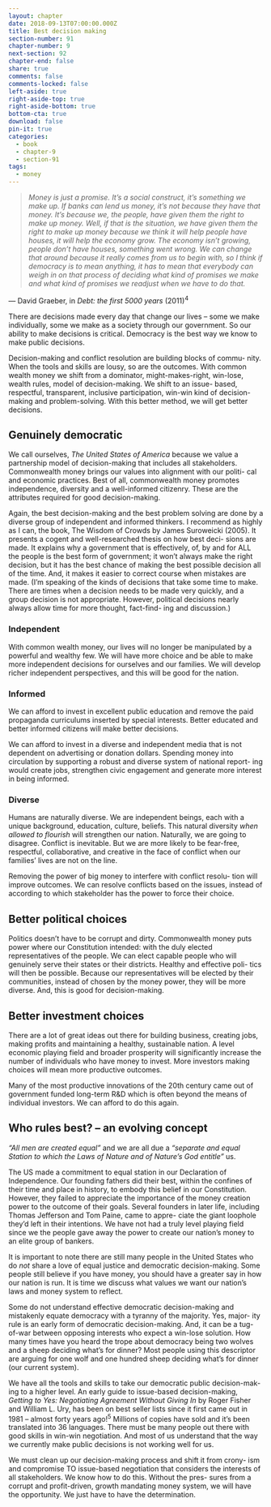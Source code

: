 ```yaml
---
layout: chapter
date: 2018-09-13T07:00:00.000Z
title: Best decision making
section-number: 91
chapter-number: 9
next-section: 92
chapter-end: false
share: true
comments: false
comments-locked: false
left-aside: true
right-aside-top: true
right-aside-bottom: true
bottom-cta: true
download: false
pin-it: true
categories:
  - book
  - chapter-9
  - section-91
tags:
  - money
---
```

> _Money is just a promise. It’s a social construct, it’s something we make up. If
> banks can lend us money, it’s not because they have that money. It’s because
> we, the people, have given them the right to make up money. Well, if that
> is the situation, we have given them the right to make up money because
> we think it will help people have houses, it will help the economy grow. The
> economy isn’t growing, people don’t have houses, something went wrong.
> We can change that around because it really comes from us to begin with,
> so I think if democracy is to mean anything, it has to mean that everybody
> can weigh in on that process of deciding what kind of promises we make
> and what kind of promises we readjust when we have to do that._

— David Graeber, in _Debt: the first 5000 years_ (2011)<sup>4</sup>

There are decisions made every day that change our lives – some we
make individually, some we make as a society through our government.
So our ability to make decisions is critical. Democracy is the best way
we know to make public decisions.

Decision-making and conflict resolution are building blocks of commu-
nity. When the tools and skills are lousy, so are the outcomes. With
common wealth money we shift from a dominator, might-makes-right,
win-lose, wealth rules, model of decision-making. We shift to an issue-
based, respectful, transparent, inclusive participation, win-win kind of
decision-making and problem-solving. With this better method, we
will get better decisions.

## Genuinely democratic

We call ourselves, _The United States of America_ because we value a
partnership model of decision-making that includes all stakeholders.
Commonwealth money brings our values into alignment with our politi-
cal and economic practices. Best of all, commonwealth money promotes
independence, diversity and a well-informed citizenry. These are the
attributes required for good decision-making.

Again, the best decision-making and the best problem solving are done
by a diverse group of independent and informed thinkers. I recommend
as highly as I can, the book, The Wisdom of Crowds by James Suroweicki
(2005). It presents a cogent and well-researched thesis on how best deci-
sions are made. It explains why a government that is effectively, of, by
and for ALL the people is the best form of government; it won’t always
make the right decision, but it has the best chance of making the best
possible decision all of the time. And, it makes it easier to correct course
when mistakes are made. (I’m speaking of the kinds of decisions that
take some time to make. There are times when a decision needs to be
made very quickly, and a group decision is not appropriate. However,
political decisions nearly always allow time for more thought, fact-find-
ing and discussion.)

### Independent

With common wealth money, our lives will no longer be manipulated
by a powerful and wealthy few. We will have more choice and be able
to make more independent decisions for ourselves and our families. We
will develop richer independent perspectives, and this will be good for
the nation.

### Informed

We can afford to invest in excellent public education and remove the paid
propaganda curriculums inserted by special interests. Better educated
and better informed citizens will make better decisions.

We can afford to invest in a diverse and independent media that is not
dependent on advertising or donation dollars. Spending money into
circulation by supporting a robust and diverse system of national report-
ing would create jobs, strengthen civic engagement and generate more
interest in being informed.

### Diverse

Humans are naturally diverse. We are independent beings, each with a
unique background, education, culture, beliefs. This natural diversity
_when allowed to flourish_ will strengthen our nation. Naturally, we are
going to disagree. Conflict is inevitable. But we are more likely to be
fear-free, respectful, collaborative, and creative in the face of conflict
when our families’ lives are not on the line.

Removing the power of big money to interfere with conflict resolu-
tion will improve outcomes. We can resolve conflicts based on the
issues, instead of according to which stakeholder has the power to force
their choice.

## Better political choices

Politics doesn’t have to be corrupt and dirty. Commonwealth money
puts power where our Constitution intended: with the duly elected
representatives of the people. We can elect capable people who will
genuinely serve their states or their districts. Healthy and effective poli-
tics will then be possible. Because our representatives will be elected by
their communities, instead of chosen by the money power, they will be
more diverse. And, this is good for decision-making.

## Better investment choices

There are a lot of great ideas out there for building business, creating
jobs, making profits and maintaining a healthy, sustainable nation. A
level economic playing field and broader prosperity will significantly
increase the number of individuals who have money to invest. More
investors making choices will mean more productive outcomes.

Many of the most productive innovations of the 20th century came
out of government funded long-term R&D which is often beyond the
means of individual investors. We can afford to do this again.

## Who rules best? – an evolving concept

_“All men are created equal”_ and we are all due a _“separate and equal Station
to which the Laws of Nature and of Nature’s God entitle”_ us.

The US made a commitment to equal station in our Declaration
of Independence. Our founding fathers did their best, within the
confines of their time and place in history, to embody this belief in our
Constitution. However, they failed to appreciate the importance of the
money creation power to the outcome of their goals. Several founders
in later life, including Thomas Jefferson and Tom Paine, came to appre-
ciate the giant loophole they’d left in their intentions. We have not had
a truly level playing field since we the people gave away the power to
create our nation’s money to an elite group of bankers.

It is important to note there are still many people in the United States
who do _not_ share a love of equal justice and democratic decision-making.
Some people still believe if you have money, you should have a greater
say in how our nation is run. It is time we discuss what values we want
our nation’s laws and money system to reflect.

Some do not understand effective democratic decision-making and
mistakenly equate democracy with a tyranny of the majority. Yes, major-
ity rule is an early form of democratic decision-making. And, it can be
a tug-of-war between opposing interests who expect a win-lose solution.
How many times have you heard the trope about democracy being two
wolves and a sheep deciding what’s for dinner? Most people using this
descriptor are arguing for one wolf and one hundred sheep deciding
what’s for dinner (our current system).

We have all the tools and skills to take our democratic public decision-mak-
ing to a higher level. An early guide to issue-based decision-making,
_Getting to Yes: Negotiating Agreement Without Giving In_ by Roger Fisher
and William L. Ury, has been on best seller lists since it first came out
in 1981 – almost forty years ago!<sup>5</sup> Millions of copies have sold and it’s
been translated into 36 languages. There must be many people out there
with good skills in win-win negotiation. And most of us understand that
the way we currently make public decisions is not working well for us.

We must clean up our decision-making process and shift it from crony-
ism and compromise TO issue-based negotiation that considers the
interests of all stakeholders. We know how to do this. Without the pres-
sures from a corrupt and profit-driven, growth mandating money system,
we will have the opportunity. We just have to have the determination.
